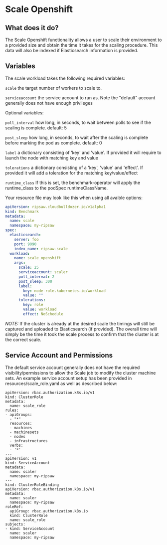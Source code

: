 # Scale Openshift

## What does it do?

The Scale Openshift functionality allows a user to scale their environment to a provided size 
and obtain the time it takes for the scaling procedure. This data will also be indexed if 
Elasticsearch information is provided.

## Variables

The scale workload takes the following required variables:

`scale` the target number of workers to scale to.

`serviceaccount` the service account to run as. Note the "default" account generally does not have enough privileges

Optional variables:

`poll_interval` how long, in seconds, to wait between polls to see if the scaling is complete. default: 5

`post_sleep` how long, in seconds, to wait after the scaling is complete before marking the pod as complete. default: 0

`label` a dictionary consisting of 'key' and 'value'. If provided it will require to launch the node with
        matching key and value

`tolerations` a dictionary consisting of a 'key', 'value' and 'effect'. If provided it will add a toleration
        for the matching key/value/effect

`runtime_class` If this is set, the benchmark-operator will apply the runtime_class to the podSpec runtimeClassName.

Your resource file may look like this when using all avaible options:

```yaml
apiVersion: ripsaw.cloudbulldozer.io/v1alpha1
kind: Benchmark
metadata:
  name: scale
  namespace: my-ripsaw
spec:
  elasticsearch:
    server: foo
    port: 9090
    index_name: ripsaw-scale
  workload:
    name: scale_openshift
    args:
      scale: 25
      serviceaccount: scaler
      poll_interval: 2
      post_sleep: 300
      label:
        key: node-role.kubernetes.io/workload
        value: ""
      tolerations:
        key: role
        value: workload
        effect: NoSchedule
```

*NOTE:* If the cluster is already at the desired scale the timings will still be captured and uploaded to
Elasticsearch (if provided). The overall time will simply be the time it took the scale process to confirm
that the cluster is at the correct scale.

## Service Account and Permissions

The default service account generally does not have the required visibility/permissions to allow the Scale job
to modify the cluster machine sets. An example service account setup has been provided in resources/scale_role.yaml
as well as described below:

```
apiVersion: rbac.authorization.k8s.io/v1
kind: ClusterRole
metadata:
  name: scale_role
rules:
- apiGroups:
  - "*"
  resources:
  - machines
  - machinesets
  - nodes
  - infrastructures
  verbs:
  - '*'
---
apiVersion: v1
kind: ServiceAccount
metadata:
  name: scaler
  namespace: my-ripsaw
---
kind: ClusterRoleBinding
apiVersion: rbac.authorization.k8s.io/v1
metadata:
  name: scaler
  namespace: my-ripsaw
roleRef:
  apiGroup: rbac.authorization.k8s.io
  kind: ClusterRole
  name: scale_role
subjects:
- kind: ServiceAccount
  name: scaler
  namespace: my-ripsaw
```
